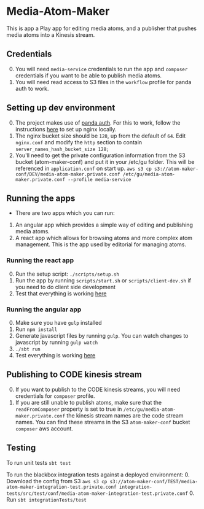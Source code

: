 # Media-Atom-Maker
This is app a Play app for editing media atoms, and a
publisher that pushes media atoms into a Kinesis stream.

## Credentials
0. You will need `media-service` credentials to run the app and `composer`
   credentials if you want to be able to publish media atoms.
0. You will need read access to S3 files in the `workflow` profile for panda
   auth to work.

## Setting up dev environment
0. The project makes use of [panda
   auth](https://github.com/guardian/pan-domain-authentication). For this to
   work, follow the instructions
   [here](https://github.com/guardian/dev-nginx#nginx-dev-setup) to set up
   nginx locally.
0. The nginx bucket size should be `128`, up from the default of `64`. Edit `nginx.conf` and modify the `http` section to contain `server_names_hash_bucket_size 128;`
0. You'll need to get the private configuration information from the S3 bucket (atom-maker-conf) and put it in your /etc/gu folder. This will be referenced in `application.conf`
 on start up.
`aws s3 cp s3://atom-maker-conf/DEV/media-atom-maker.private.conf /etc/gu/media-atom-maker.private.conf --profile media-service`


## Running the apps
- There are two apps which you can run:
1. An angular app which provides a simple way of editing and publishing media
   atoms.
2. A react app which allows for browsing atoms and more complex atom
   management. This is the app used by editorial for managing atoms.

### Running the react app
0. Run the setup script: `./scripts/setup.sh`
0. Run the app by running `scripts/start.sh` or `scripts/client-dev.sh` if you
   need to do client side development
0. Test that everything is working
   [here](https://media-atom-maker.local.dev-gutools.co.uk/video/videos#)

### Running the angular app
0. Make sure you have `gulp` installed
0. Run `npm install`
0. Generate javascript files by running `gulp`. You can watch changes to
   javascript by running `gulp watch`
0. `./sbt run`
0. Test everything is working
   [here](https://media-atom-maker.local.dev-gutools.co.uk/atoms)

## Publishing to CODE kinesis stream
0. If you want to publish to the CODE kinesis streams, you will need
   credentials for `composer` profile.
0. If you are still unable to publish atoms, make sure that the
   `readFromComposer` property is set to true in `/etc/gu/media-atom-maker.private.conf` the kinesis
   stream names are the code stream names. You can find these streams in the S3 `atom-maker-conf` bucket
   `composer` aws account.

## Testing

To run unit tests `sbt test`

To run the blackbox integration tests against a deployed environment:
0. Download the config from S3 `aws s3 cp s3://atom-maker-conf/TEST/media-atom-maker-integration-test.private.conf integration-tests/src/test/conf/media-atom-maker-integration-test.private.conf`
0. Run `sbt integrationTests/test`
